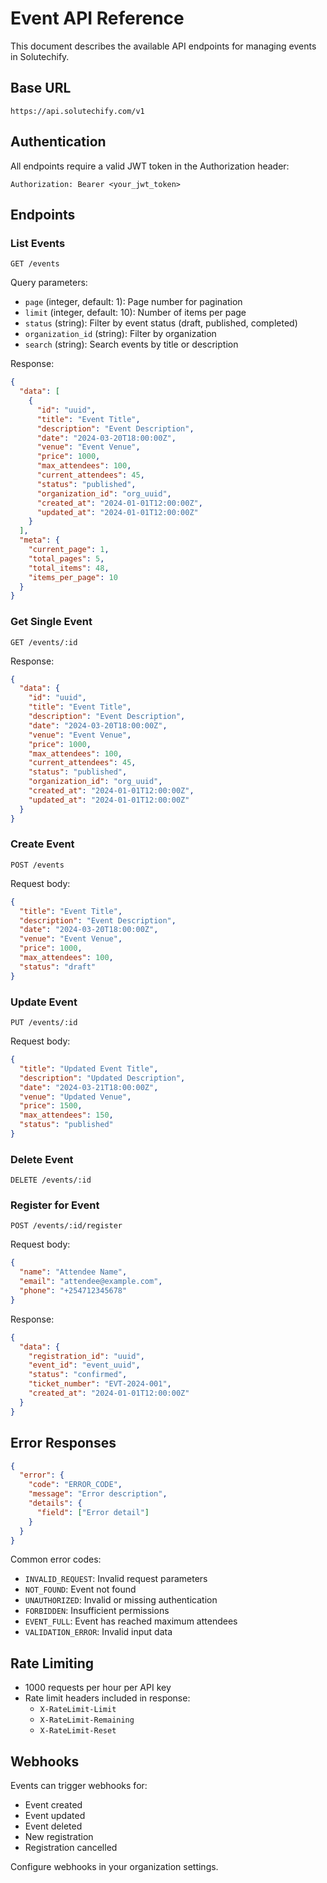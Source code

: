 # Event API Reference

This document describes the available API endpoints for managing events in Solutechify.

## Base URL

```
https://api.solutechify.com/v1
```

## Authentication

All endpoints require a valid JWT token in the Authorization header:

```
Authorization: Bearer <your_jwt_token>
```

## Endpoints

### List Events

```http
GET /events
```

Query parameters:
- `page` (integer, default: 1): Page number for pagination
- `limit` (integer, default: 10): Number of items per page
- `status` (string): Filter by event status (draft, published, completed)
- `organization_id` (string): Filter by organization
- `search` (string): Search events by title or description

Response:
```json
{
  "data": [
    {
      "id": "uuid",
      "title": "Event Title",
      "description": "Event Description",
      "date": "2024-03-20T18:00:00Z",
      "venue": "Event Venue",
      "price": 1000,
      "max_attendees": 100,
      "current_attendees": 45,
      "status": "published",
      "organization_id": "org_uuid",
      "created_at": "2024-01-01T12:00:00Z",
      "updated_at": "2024-01-01T12:00:00Z"
    }
  ],
  "meta": {
    "current_page": 1,
    "total_pages": 5,
    "total_items": 48,
    "items_per_page": 10
  }
}
```

### Get Single Event

```http
GET /events/:id
```

Response:
```json
{
  "data": {
    "id": "uuid",
    "title": "Event Title",
    "description": "Event Description",
    "date": "2024-03-20T18:00:00Z",
    "venue": "Event Venue",
    "price": 1000,
    "max_attendees": 100,
    "current_attendees": 45,
    "status": "published",
    "organization_id": "org_uuid",
    "created_at": "2024-01-01T12:00:00Z",
    "updated_at": "2024-01-01T12:00:00Z"
  }
}
```

### Create Event

```http
POST /events
```

Request body:
```json
{
  "title": "Event Title",
  "description": "Event Description",
  "date": "2024-03-20T18:00:00Z",
  "venue": "Event Venue",
  "price": 1000,
  "max_attendees": 100,
  "status": "draft"
}
```

### Update Event

```http
PUT /events/:id
```

Request body:
```json
{
  "title": "Updated Event Title",
  "description": "Updated Description",
  "date": "2024-03-21T18:00:00Z",
  "venue": "Updated Venue",
  "price": 1500,
  "max_attendees": 150,
  "status": "published"
}
```

### Delete Event

```http
DELETE /events/:id
```

### Register for Event

```http
POST /events/:id/register
```

Request body:
```json
{
  "name": "Attendee Name",
  "email": "attendee@example.com",
  "phone": "+254712345678"
}
```

Response:
```json
{
  "data": {
    "registration_id": "uuid",
    "event_id": "event_uuid",
    "status": "confirmed",
    "ticket_number": "EVT-2024-001",
    "created_at": "2024-01-01T12:00:00Z"
  }
}
```

## Error Responses

```json
{
  "error": {
    "code": "ERROR_CODE",
    "message": "Error description",
    "details": {
      "field": ["Error detail"]
    }
  }
}
```

Common error codes:
- `INVALID_REQUEST`: Invalid request parameters
- `NOT_FOUND`: Event not found
- `UNAUTHORIZED`: Invalid or missing authentication
- `FORBIDDEN`: Insufficient permissions
- `EVENT_FULL`: Event has reached maximum attendees
- `VALIDATION_ERROR`: Invalid input data

## Rate Limiting

- 1000 requests per hour per API key
- Rate limit headers included in response:
  - `X-RateLimit-Limit`
  - `X-RateLimit-Remaining`
  - `X-RateLimit-Reset`

## Webhooks

Events can trigger webhooks for:
- Event created
- Event updated
- Event deleted
- New registration
- Registration cancelled

Configure webhooks in your organization settings. 